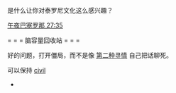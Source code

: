 
是什么让你对泰罗尼文化这么感兴趣？

[午夜巴塞罗那 27:35](http://www.bilibili.com/video/av2065903/)

= = = 脑容量回收站 = = =

好的问题，打开僵局，而不是像 [第二种寻情](https://github.com/7900ms/000nottheater_deserted_forfindingmore/blob/master/self-doittrulySTAR/README.md) 自己把话聊死。

可以保持 [civil](https://github.com/7900ms/000nottheater_deserted_systemlibrary/blob/master/supplementary/term-心理-civil.md)

-

